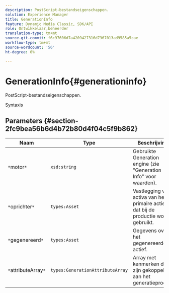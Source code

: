 ```yaml
---
description: PostScript-bestandseigenschappen.
solution: Experience Manager
title: GenerationInfo
feature: Dynamic Media Classic, SDK/API
role: Ontwikkelaar,beheerder
translation-type: tm+mt
source-git-commit: f6c97606d7a4209427316d7367013ad9585a5cae
workflow-type: tm+mt
source-wordcount: '56'
ht-degree: 0%

---
```



# GenerationInfo{#generationinfo}

PostScript-bestandseigenschappen.

Syntaxis

## Parameters {#section-2fc9bea56b6d4b72b80d4f04c5f9b862}

| Naam | Type | Beschrijving |
|---|---|---|
| `*`motor`*` | `xsd:string` | Gebruikte Generation engine (zie &quot;Generation Info&quot; voor waarden). |
| `*`oprichter`*` | `types:Asset` | Vastlegging van activa van het primaire actief dat bij de productie wordt gebruikt. |
| `*`gegenereerd`*` | `types:Asset` | Gegevens over het gegenereerde actief. |
| `*`attributeArray`*` | `types:GenerationAttributeArray` | Array met kenmerken die zijn gekoppeld aan het generatieproces. |


